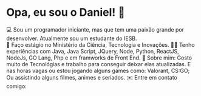 # Opa, eu sou o Daniel! 🤙
💻 Sou um programador iniciante, mas que tem uma paixão grande por desenvolver. Atualmente sou um estudante do IESB.  
🚀 Faço estágio no Ministério da Ciência, Tecnologia e Inovações.
👨‍💻 Tenho experiências com Java, Java Script, JQuery, Node, Python, ReactJS, NodeJs, GO Lang, Php e em framworks de Front End.
👾 Sobre mim: Gosto muito de Tecnológias e trabalho para conseguir deixar elas atualizadas. E nas horas vagas ou estou jogando alguns games como: Valorant, CS:GO; Ou assistindo alguns filmes, animes e seriados. 
✉️ Entre em contato comigo:
